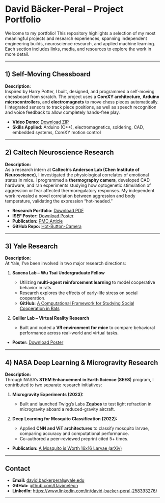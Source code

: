 # David Bäcker-Peral – Project Portfolio

Welcome to my portfolio! This repository highlights a selection of my most meaningful projects and research experiences, spanning independent engineering builds, neuroscience research, and applied machine learning. Each section includes links, media, and resources to explore the work in more detail.

---

## 1) Self-Moving Chessboard

**Description:**  
Inspired by Harry Potter, I built, designed, and programmed a self-moving chessboard from scratch. The project uses a **CoreXY architecture**, **Arduino microcontrollers**, and **electromagnets** to move chess pieces automatically. I integrated sensors to track piece positions, as well as speech recognition and voice feedback to allow completely hands-free play.  

- **Video Demo:** [Download ZIP](./Compressed_MakerPortfolioGeneral.mp4)  
- **Skills Applied:** Arduino (C++), electromagnetics, soldering, CAD, embedded systems, CoreXY motion control  

---

## 2) Caltech Neuroscience Research

**Description:**  
As a research intern at **Caltech’s Anderson Lab (Chen Institute of Neuroscience)**, I investigated the physiological correlates of emotional states in mice. I programmed a **thermography camera**, developed CAD hardware, and ran experiments studying how optogenetic stimulation of aggression or fear affected thermoregulatory responses. My independent work revealed a novel correlation between aggression and body temperature, validating the expression “hot-headed.”  

- **Research Portfolio:** [Download PDF](./Caltech_ResearchPortfolio_NotComplete.pdf)  
- **ISEF Poster:** [Download Poster](./isef_poster.pdf)  
- **Publication:** [PMC Article](https://pmc.ncbi.nlm.nih.gov/articles/PMC11535150/)  
- **GitHub Repo:** [Hot-Button-Camera](https://www.github.com/Davimeleon/Hot-Button-Camera)  

---

## 3) Yale Research

**Description:**  
At Yale, I’ve been involved in two major research directions:  

1. **Saxena Lab – Wu Tsai Undergraduate Fellow**  
   - Utilizing **multi-agent reinforcement learning** to model cooperative behavior in rats.  
   - Research explores the effects of early-life stress on social cooperation.  
   - **GitHub:** [A Computational Framework for Studying Social Cooperation in Rats](https://github.com/Davimeleon/A-Computational-Framework-for-Studying-Social-Cooperation-in-Rats)  

2. **Geiller Lab – Virtual Reality Research**  
   - Built and coded a **VR environment for mice** to compare behavioral performance across real-world and virtual tasks.  

- **Poster:** [Download Poster](./WuTsaiPosterFinal.pdf)  

---

## 4) NASA Deep Learning & Microgravity Research

**Description:**  
Through NASA’s **STEM Enhancement in Earth Science (SEES)** program, I contributed to two separate research initiatives:  

1. **Microgravity Experiments (2023):**  
   - Built and launched Twigg’s Labs **Zqubes** to test light refraction in microgravity aboard a reduced-gravity aircraft.  

2. **Deep Learning for Mosquito Classification (2022):**  
   - Applied **CNN and ViT architectures** to classify mosquito larvae, comparing accuracy and computational performance.  
   - Co-authored a peer-reviewed preprint cited 5+ times.  

- **Publication:** [A Mosquito is Worth 16x16 Larvae (arXiv)](https://doi.org/10.48550/arXiv.2209.07718)  

---

## Contact

- **Email:** david.backerperal@yale.edu  
- **GitHub:** [github.com/Davimeleon](https://github.com/Davimeleon)  
- **LinkedIn:** https://www.linkedin.com/in/david-backer-peral-258393276/

---
